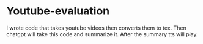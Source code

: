 # Youtube-evaluation
I wrote code that takes youtube videos then converts them to tex. Then chatgpt will take this code and summarize it. After the summary tts will play.
